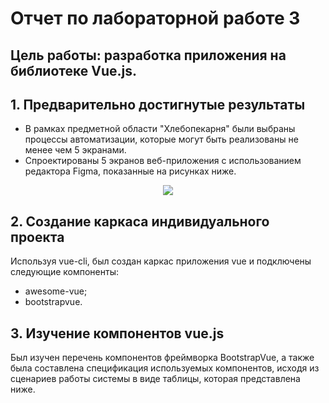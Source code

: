 # Отчет по лабораторной работе 3

## **Цель работы:** разработка приложения на библиотеке Vue.js.
## 1. Предварительно достигнутые результаты

* В рамках предметной области "Хлебопекарня" были выбраны процессы автоматизации, которые могут быть реализованы не менее чем 5 экранами.
* Спроектированы 5 экранов веб-приложения с использованием редактора Figma, показанные на рисунках ниже.

<p align="center">
  <img src="https://sun1-20.userapi.com/V9ZTkbyO4ziO3A2eIS5B_XZDWOg1CTSXTURbGg/CLPdC7dxRTo.jpg">
</p>

## 2. Создание каркаса индивидуального проекта
Используя vue-cli, был создан каркас приложения vue и подключены следующие компоненты:

* awesome-vue;
* bootstrapvue.

## 3. Изучение компонентов vue.js
Был изучен перечень компонентов фреймворка BootstrapVue, а также была составлена спецификация используемых компонентов, исходя из сценариев работы системы в виде таблицы, которая представлена ниже.
